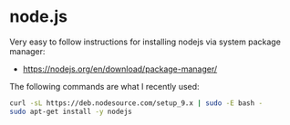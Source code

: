 # node.js

Very easy to follow instructions for installing nodejs via system package manager:
- https://nodejs.org/en/download/package-manager/

The following commands are what I recently used:

```bash
curl -sL https://deb.nodesource.com/setup_9.x | sudo -E bash -
sudo apt-get install -y nodejs
```
